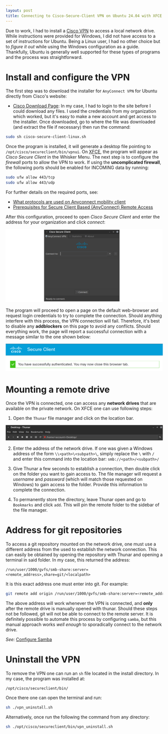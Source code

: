 ```yaml
---
layout: post
title: Connecting to Cisco-Secure-Client VPN on Ubuntu 24.04 with XFCE
---
```

Due to work, I had to install a [Cisco VPN](https://www.cisco.com/site/us/en/products/security/secure-client/index.html) to access a local network drive. While instructions were provided for Windows, I did not have access to a set of instructions for Ubuntu. Being a Linux user, I had no other choice but to _figure it out_ while using the Windows configuration as a guide. Thankfully, Ubuntu is generally well supported for these types of programs and the process was straightforward.

# Install and configure the VPN
The first step was to download the installer for `AnyConnect VPN` for Ubuntu directly from Cisco's website:

- [Cisco Download Page](https://software.cisco.com/download/home): In my case, I had to login to the site before I could download any files. I used the credentials from my organization which worked, but it's easy to make a new account and get access to the installer. Once downloaded, go to where the file was downloaded (and extract the file if necessary) then run the command:

```bash
sudo sh cisco-secure-client-linux.sh
```

Once the program is installed, it will generate a desktop file pointing to `/opt/cisco/secureclient/bin/vpnui`. On [XFCE](https://xfce.org/), the program will appear as _Cisco Secure Client_ in the Whisker Menu.
The next step is to configure the _firewall_ ports to allow the VPN to work. If using the **uncomplicated firewall**, the following ports should be enabled for INCOMING data by running:

```bash
sudo ufw allow 443/tcp
sudo ufw allow 443/udp
```

For further details on the required ports, see:

- [What protocols are used on Anyconnect mobility client](https://community.cisco.com/t5/network-security/what-protocols-are-used-on-anyconnect-mobility-client/td-p/4713525)
- [Prerequisites for Secure Client Based (AnyConnect) Remote Access](https://www.cisco.com/c/dam/en/us/support/docs/cx/ciscoplus/scc-setup-guide.pdf)

After this configuration, proceed to open _Cisco Secure Client_ and enter the address for your organization and click _connect_:

![image](/img/cisco-vpn/anyconnect-login-gui.png)

The program will proceed to open a page on the default web-browser and request login credentials to try to complete the connection. Should anything interfere with this process, the VPN connection will fail. Therefore, it's best to disable any **addblockers** on this page to avoid any conflicts. Should everything work, the page will report a successful connection with a message similar to the one shown below:

![image](/img/cisco-vpn/vpn-success.png)


# Mounting a remote drive
Once the VPN is connected, one can access any **network drives** that are available on the private network. On XFCE one can use following steps:

1. Open the `Thunar` file manager and click on the location bar.

![image](/img/cisco-vpn/thunar-directory.png)

2. Enter the address of the network drive. If one was given a Windows address of the form `\\<path>\<subpath>\`, simply replace the `\` with `/` and enter this command into the location bar: `smb://<path>/<subpath>/`

3. Give Thunar a few seconds to establish a connection, then double click on the folder you want to gain access to. The file manager will request a _username_ and _password_ (which will match those requested on Windows) to gain access to the folder. Provide this information to complete the connection.

4. To permanently store the directory, leave Thunar open and go to `Bookmarks` and click `add`. This will pin the remote folder to the sidebar of the file manager.

# Address for git repositories
To access a git repository mounted on the network drive, one must use a different address from the used to establish the network connection. This can easily be obtained by opening the repository with Thunar and opening a terminal in said folder. In my case, this returned the address:

```
/run/user/1000/gvfs/smb-share:server=<remote_address>,share=git/<localpath>
```

It is this exact address one must enter into git. For example:

```bash
git remote add origin /run/user/1000/gvfs/smb-share:server=<remote_address>,share=git/<localpath>
```

The above address will work whenever the VPN is connected, and **only** after the remote drive is manually opened with thunar. Should these steps not be followed, git will not be able to connect to the remote server.
It is definitely possible to automate this process by configuring `samba`, but this manual approach works _well enough_ to sporadically connect to the network drive.

_See:_ [Configure Samba](https://ubuntu.com/tutorials/install-and-configure-samba#1-overview)

# Uninstall the VPN
To remove the VPN one can run an `sh` file located in the install directory. In my case, the program was installed at:
```
/opt/cisco/secureclient/bin/
```
Once there one can open the terminal and run:
```bash
sh ./vpn_uninstall.sh
```
Alternatively, once run the following the command from any directory:
```bash
sh ./opt/cisco/secureclient/bin/vpn_uninstall.sh
```

